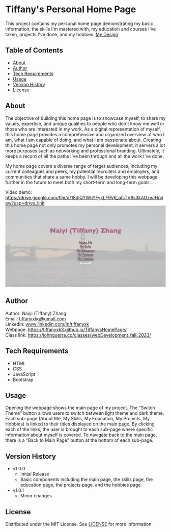# Tiffany's Personal Home Page
This project contains my personal home page demonstrating my basic information, the skills I'm mastered with, my education and courses I've taken, projects I've done, and my hobbies.
[My Design](./docs/Design.pdf)

## Table of Contents

- [About](#about)
- [Author](#author)
- [Tech Requirements](#tech)
- [Usage](#usage)
- [Version History](#version)
- [License](#license)

## <a name="about"></a> About

The objective of building this home page is to showcase myself, to share my values, expertise, and unique qualities to people who don't know me well or those who are interested in my work. As a digital representation of myself, this home page provides a comprehensive and organized overview of who I am, what I am capable of doing, and what I am passionate about. Creating this home page not only promotes my personal development, it servers a lot more purposes such as networking and professional branding. Ultimately, it keeps a record of all the paths I've been through and all the work I've done. <br>

My home page covers a diverse range of target audiences, including my current colleagues and peers, my potential recruiters and employers, and communities that share a same hobby. I will be developing this webpage further in the future to meet both my short-term and long-term goals. <br>

Video demo: https://drive.google.com/file/d/18djQYWhYFykLF9V6_afcTV8s3kADzeJH/view?usp=drive_link<br>
![Screenshot of my home page](./assets/Screenshot.png)

## <a name="author"></a> Author
Author: Naiyi (Tiffany) Zhang <br>
Email: tiffanyxkg@gmail.com <br>
LinkedIn: www.linkedin.com/in/tiffanyxk <br>
Webpage: https://tiffanyxk3.github.io/TiffanysHomePage/ <br>
Class link: https://johnguerra.co/classes/webDevelopment_fall_2023/ <br>

## <a name="tech"></a> Tech Requirements

* HTML
* CSS
* JavaScript
* Bootstrap

## <a name="usage"></a> Usage

Opening the webpage shows the main page of my project. The "Switch Theme" button allows users to switch between light theme and dark theme. Each sub-page (About Me, My Skills, My Education, My Projects, My Hobbies) is linked to their titles displayed on the main page. By clicking each of the links, the user is brought to each sub-page where specific information about myself is covered. To navigate back to the main page, there is a "Back to Main Page" button at the bottom of each sub-page. 

## <a name="version"></a> Version History
* v1.0.0
  * Initial Release
  * Basic components including the main page, the skills page, the education page, the projects page, and the hobbies page
* v1.0.1
  * Minor changes

## <a name="license"></a> License

Distributed under the MIT License. See [LICENSE](./LICENSE) for more information.
